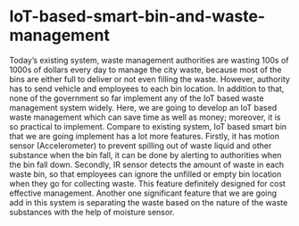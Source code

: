 # IoT-based-smart-bin-and-waste-management
Today’s existing system, waste management authorities are wasting 100s of 1000s of dollars every day to manage the city waste, because most of the bins are either full to deliver or not even filling the waste. However, authority has to send vehicle and employees to each bin location. In addition to that, none of the government so far implement any of the IoT based waste management system widely. Here, we are going to develop an IoT based waste management which can save time as well as money; moreover, it is so practical to implement.  Compare to existing system, IoT based smart bin that we are going implement has a lot more features. Firstly, it has motion sensor (Accelerometer) to prevent spilling out of waste liquid and other substance when the bin fall, it can be done by alerting to authorities when the bin fall down. Secondly, IR sensor detects the amount of waste in each waste bin, so that employees can ignore the unfilled or empty bin location when they go for collecting waste. This feature definitely designed for cost effective management. Another one significant feature that we are going   add in this system is separating the waste based on the nature of the waste substances with the help of moisture sensor.
